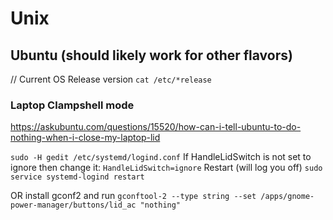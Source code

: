 # Unix

## Ubuntu (should likely work for other flavors)

// Current OS Release version
`cat /etc/*release`

### Laptop Clampshell mode
https://askubuntu.com/questions/15520/how-can-i-tell-ubuntu-to-do-nothing-when-i-close-my-laptop-lid

`sudo -H gedit /etc/systemd/logind.conf`
If HandleLidSwitch is not set to ignore then change it:
`HandleLidSwitch=ignore`
Restart (will log you off)
`sudo service systemd-logind restart`

OR install gconf2 and run
`gconftool-2 --type string --set /apps/gnome-power-manager/buttons/lid_ac "nothing"`
